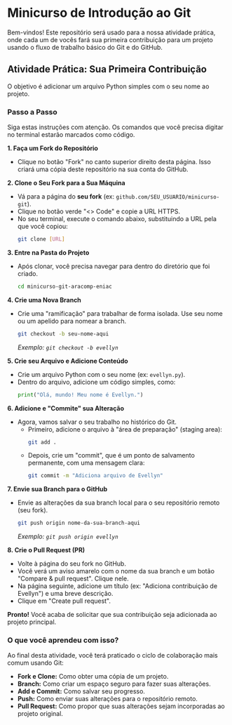 # Minicurso de Introdução ao Git

Bem-vindos! Este repositório será usado para a nossa atividade prática, onde cada um de vocês fará sua primeira contribuição para um projeto usando o fluxo de trabalho básico do Git e do GitHub.

## Atividade Prática: Sua Primeira Contribuição

O objetivo é adicionar um arquivo Python simples com o seu nome ao projeto.

### Passo a Passo

Siga estas instruções com atenção. Os comandos que você precisa digitar no terminal estarão marcados como código.

**1. Faça um Fork do Repositório**

* Clique no botão "Fork" no canto superior direito desta página. Isso criará uma cópia deste repositório na sua conta do GitHub.

**2. Clone o Seu Fork para a Sua Máquina**

* Vá para a página do **seu fork** (ex: `github.com/SEU_USUARIO/minicurso-git`).
* Clique no botão verde "<> Code" e copie a URL HTTPS.
* No seu terminal, execute o comando abaixo, substituindo a URL pela que você copiou:
    ```bash
    git clone [URL]
    ```

**3. Entre na Pasta do Projeto**

* Após clonar, você precisa navegar para dentro do diretório que foi criado.
    ```bash
    cd minicurso-git-aracomp-eniac
    ```

**4. Crie uma Nova Branch**

* Crie uma "ramificação" para trabalhar de forma isolada. Use seu nome ou um apelido para nomear a branch.
    ```bash
    git checkout -b seu-nome-aqui
    ```
    *Exemplo: `git checkout -b evellyn`*

**5. Crie seu Arquivo e Adicione Conteúdo**

* Crie um arquivo Python com o seu nome (ex: `evellyn.py`).
* Dentro do arquivo, adicione um código simples, como:
    ```python
    print("Olá, mundo! Meu nome é Evellyn.")
    ```

**6. Adicione e "Commite" sua Alteração**

* Agora, vamos salvar o seu trabalho no histórico do Git.
    * Primeiro, adicione o arquivo à "área de preparação" (staging area):
        ```bash
        git add .
        ```
    * Depois, crie um "commit", que é um ponto de salvamento permanente, com uma mensagem clara:
        ```bash
        git commit -m "Adiciona arquivo de Evellyn"
        ```

**7. Envie sua Branch para o GitHub**

* Envie as alterações da sua branch local para o seu repositório remoto (seu fork).
    ```bash
    git push origin nome-da-sua-branch-aqui
    ```
    *Exemplo: `git push origin evellyn`*

**8. Crie o Pull Request (PR)**

* Volte à página do seu fork no GitHub.
* Você verá um aviso amarelo com o nome da sua branch e um botão "Compare & pull request". Clique nele.
* Na página seguinte, adicione um título (ex: "Adiciona contribuição de Evellyn") e uma breve descrição.
* Clique em "Create pull request".

**Pronto!** Você acaba de solicitar que sua contribuição seja adicionada ao projeto principal.

### O que você aprendeu com isso?

Ao final desta atividade, você terá praticado o ciclo de colaboração mais comum usando Git:

* **Fork e Clone:** Como obter uma cópia de um projeto.
* **Branch:** Como criar um espaço seguro para fazer suas alterações.
* **Add e Commit:** Como salvar seu progresso.
* **Push:** Como enviar suas alterações para o repositório remoto.
* **Pull Request:** Como propor que suas alterações sejam incorporadas ao projeto original.
